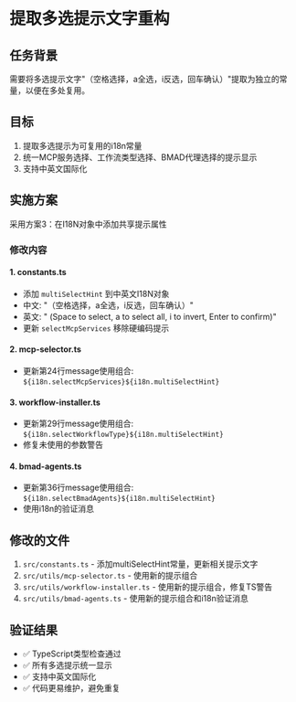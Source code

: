 # 提取多选提示文字重构

## 任务背景
需要将多选提示文字"（空格选择，a全选，i反选，回车确认）"提取为独立的常量，以便在多处复用。

## 目标
1. 提取多选提示为可复用的i18n常量
2. 统一MCP服务选择、工作流类型选择、BMAD代理选择的提示显示
3. 支持中英文国际化

## 实施方案
采用方案3：在I18N对象中添加共享提示属性

### 修改内容

#### 1. constants.ts
- 添加 `multiSelectHint` 到中英文I18N对象
- 中文: "（空格选择，a全选，i反选，回车确认）"
- 英文: " (Space to select, a to select all, i to invert, Enter to confirm)"
- 更新 `selectMcpServices` 移除硬编码提示

#### 2. mcp-selector.ts
- 更新第24行message使用组合: `${i18n.selectMcpServices}${i18n.multiSelectHint}`

#### 3. workflow-installer.ts
- 更新第29行message使用组合: `${i18n.selectWorkflowType}${i18n.multiSelectHint}`
- 修复未使用的参数警告

#### 4. bmad-agents.ts
- 更新第36行message使用组合: `${i18n.selectBmadAgents}${i18n.multiSelectHint}`
- 使用i18n的验证消息

## 修改的文件
1. `src/constants.ts` - 添加multiSelectHint常量，更新相关提示文字
2. `src/utils/mcp-selector.ts` - 使用新的提示组合
3. `src/utils/workflow-installer.ts` - 使用新的提示组合，修复TS警告
4. `src/utils/bmad-agents.ts` - 使用新的提示组合和i18n验证消息

## 验证结果
- ✅ TypeScript类型检查通过
- ✅ 所有多选提示统一显示
- ✅ 支持中英文国际化
- ✅ 代码更易维护，避免重复